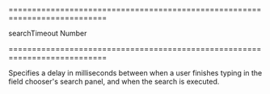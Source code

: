 ===========================================================================
<!--default-->searchTimeout<!--/default-->
<!--type-->Number<!--/type-->
===========================================================================

<!--shortDescription-->
Specifies a delay in milliseconds between when a user finishes typing in the field chooser's search panel, and when the search is executed.
<!--/shortDescription-->

<!--fullDescription-->

<!--/fullDescription-->